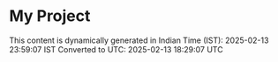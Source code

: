 # My Project

This content is dynamically generated in Indian Time (IST): 2025-02-13 23:59:07 IST
Converted to UTC: 2025-02-13 18:29:07 UTC
